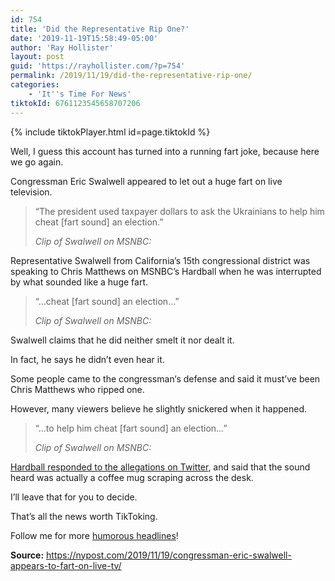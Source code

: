 ```yaml
---
id: 754
title: 'Did the Representative Rip One?'
date: '2019-11-19T15:58:49-05:00'
author: 'Ray Hollister'
layout: post
guid: 'https://rayhollister.com/?p=754'
permalink: /2019/11/19/did-the-representative-rip-one/
categories:
    - 'It''s Time For News'
tiktokId: 6761123545658707206
---
```


{% include tiktokPlayer.html id=page.tiktokId %}

Well, I guess this account has turned into a running fart joke, because here we go again.

Congressman Eric Swalwell appeared to let out a huge fart on live television.

> “The president used taxpayer dollars to ask the Ukrainians to help him cheat \[fart sound\] an election.”
> 
> <cite>*Clip of Swalwell on MSNBC:*</cite>

Representative Swalwell from California’s 15th congressional district was speaking to Chris Matthews on MSNBC’s Hardball when he was interrupted by what sounded like a huge fart.

> “…cheat \[fart sound\] an election…”
> 
> <cite>*Clip of Swalwell on MSNBC:*</cite>

Swalwell claims that he did neither smelt it nor dealt it.

In fact, he says he didn’t even hear it.

Some people came to the congressman‘s defense and said it must’ve been Chris Matthews who ripped one.

However, many viewers believe he slightly snickered when it happened.

> “…to help him cheat \[fart sound\] an election…”
> 
> <cite>*Clip of Swalwell on MSNBC:*</cite>

[Hardball responded to the allegations on Twitter](https://twitter.com/hardball/status/1196639020056494081), and said that the sound heard was actually a coffee mug scraping across the desk.

I’ll leave that for you to decide.

That’s all the news worth TikToking.

Follow me for more [humorous headlines](http://tiktok.com/@rayhollister)!

**Source:** <https://nypost.com/2019/11/19/congressman-eric-swalwell-appears-to-fart-on-live-tv/>